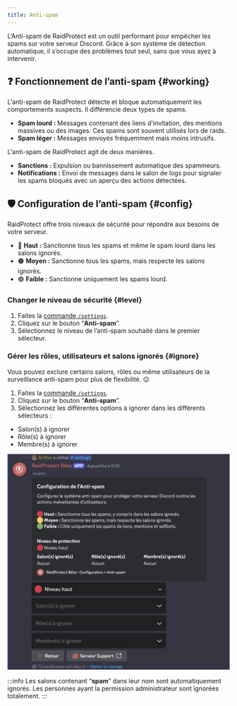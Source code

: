 ```yaml
---
title: Anti-spam
---
```


L’Anti-spam de RaidProtect est un outil performant pour empêcher les spams sur votre serveur Discord. Grâce à son système de détection automatique, il s’occupe des problèmes tout seul, sans que vous ayez à intervenir.

## ❓ Fonctionnement de l’anti-spam {#working}

L'anti-spam de RaidProtect détecte et bloque automatiquement les comportements suspects. Il différencie deux types de spams.
- **Spam lourd :** Messages contenant des liens d'invitation, des mentions massives ou des images. Ces spams sont souvent utilisés lors de raids.
- **Spam léger :** Messages envoyés fréquemment mais moins intrusifs.

L'anti-spam de RaidProtect agit de deux manières.
- **Sanctions :** Expulsion ou bannissement automatique des spammeurs.
- **Notifications :** Envoi de messages dans le salon de logs pour signaler les spams bloqués avec un aperçu des actions détectées.

## 🛡️ Configuration de l’anti-spam {#config}

RaidProtect offre trois niveaux de sécurité pour répondre aux besoins de votre serveur.
- 🔴 **Haut :** Sanctionne tous les spams et même le spam lourd dans les salons ignorés.
- 🟠 **Moyen :** Sanctionne tous les spams, mais respecte les salons ignorés.
- 🟢 **Faible :** Sanctionne uniquement les spams lourd.

### Changer le niveau de sécurité {#level}

1. Faites la [commande `/settings`](../setup.md#settings).
2. Cliquez sur le bouton “**Anti-spam**”.
3. Sélectionnez le niveau de l’anti-spam souhaité dans le premier sélecteur.

### Gérer les rôles, utilisateurs et salons ignorés {#ignore}

Vous pouvez exclure certains salons, rôles ou même utilisateurs de la surveillance anti-spam pour plus de flexibilité. 😉
1. Faites la [commande `/settings`](../setup.md#settings).
2. Cliquez sur le bouton “**Anti-spam**”.
3. Sélectionnez les différentes options à ignorer dans les différents sélecteurs :
- Salon(s) à ignorer
- Rôle(s) à ignorer
- Membre(s) à ignorer

![Capture d'écran paramètre anti-spam](../assets/rpBeta-settings-anti-spam.webp)

:::info
Les salons contenant “**spam**” dans leur nom sont automatiquement ignorés. Les personnes ayant la permission administrateur sont ignorées totalement. 
:::